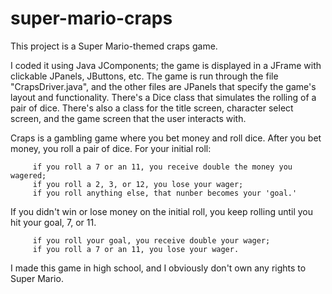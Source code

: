 # super-mario-craps
This project is a Super Mario-themed craps game.

I coded it using Java JComponents; the game is displayed in a JFrame with clickable JPanels, JButtons, etc.
The game is run through the file "CrapsDriver.java", and the other files are JPanels that specify the game's layout 
and functionality. There's a Dice class that simulates the rolling of a pair of dice. There's also a class for the
title screen, character select screen, and the game screen that the user interacts with.

Craps is a gambling game where you bet money and roll dice. After you bet money, you roll a pair of dice.
For your initial roll:

         if you roll a 7 or an 11, you receive double the money you wagered;
         if you roll a 2, 3, or 12, you lose your wager;
         if you roll anything else, that nunber becomes your 'goal.'
        
 If you didn't win or lose money on the initial roll, you keep rolling until you hit your goal, 7, or 11.
         
         if you roll your goal, you receive double your wager;
         if you roll a 7 or an 11, you lose your wager.
      
I made this game in high school, and I obviously don't own any rights to Super Mario. 
